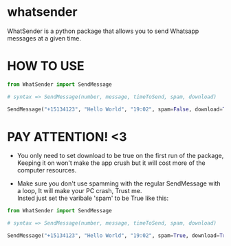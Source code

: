 # whatsender
WhatSender is a python package that allows you to send Whatsapp messages at a given time.


# HOW TO USE

```python
from WhatSender import SendMessage

# syntax => SendMessage(number, message, timeToSend, spam, download)

SendMessage("+15134123", "Hello World", "19:02", spam=False, download=True)
```

# PAY ATTENTION! <3

* You only need to set download to be true on the first run of the package,<br>
  Keeping it on won't make the app crush but it will cost more of the computer resources.

* Make sure you don't use spamming with the regular SendMessage with a loop, It will make your PC crash, Trust me.<br>
  Insted just set the varibale 'spam' to be True like this: 
  
```python
from WhatSender import SendMessage

# syntax => SendMessage(number, message, timeToSend, spam, download)

SendMessage("+15134123", "Hello World", "19:02", spam=True, download=True)
```
